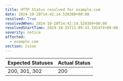 ```yaml
---
title: HTTP Status resolved for example.com
date: 2024-10-28T14:42:14.520380+00:00
resolved: True
resolvedWhen: 2024-10-28T14:42:14.520389+00:00
resolvedStartTime: 2024-10-25T21:09:43.191474+00:00
severity: notice
affected:
  - example.com
section: issue
---
```


| Expected Statuses | Actual Status  |
|-------------------|----------------|
| 200, 301, 302 | 200 |
